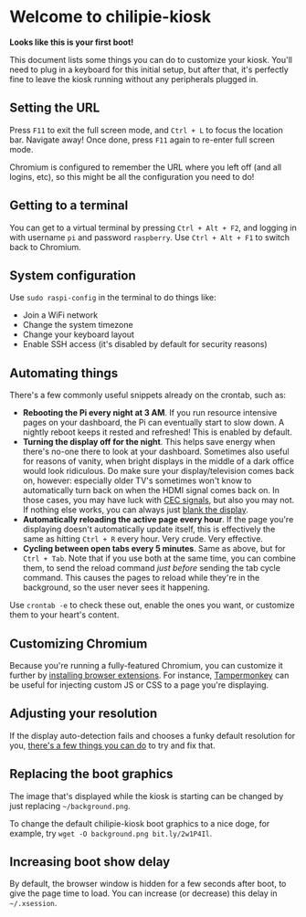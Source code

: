 # Welcome to chilipie-kiosk

**Looks like this is your first boot!**

This document lists some things you can do to customize your kiosk. You'll need to plug in a keyboard for this initial setup, but after that, it's perfectly fine to leave the kiosk running without any peripherals plugged in.

## Setting the URL

Press `F11` to exit the full screen mode, and `Ctrl + L` to focus the location bar. Navigate away! Once done, press `F11` again to re-enter full screen mode.

Chromium is configured to remember the URL where you left off (and all logins, etc), so this might be all the configuration you need to do!

## Getting to a terminal

You can get to a virtual terminal by pressing `Ctrl + Alt + F2`, and logging in with username `pi` and password `raspberry`. Use `Ctrl + Alt + F1` to switch back to Chromium.

## System configuration

Use `sudo raspi-config` in the terminal to do things like:

* Join a WiFi network
* Change the system timezone
* Change your keyboard layout
* Enable SSH access (it's disabled by default for security reasons)

## Automating things

There's a few commonly useful snippets already on the crontab, such as:

* **Rebooting the Pi every night at 3 AM**. If you run resource intensive pages on your dashboard, the Pi can eventually start to slow down. A nightly reboot keeps it rested and refreshed! This is enabled by default.
* **Turning the display off for the night**. This helps save energy when there's no-one there to look at your dashboard. Sometimes also useful for reasons of vanity, when bright displays in the middle of a dark office would look ridiculous. Do make sure your display/television comes back on, however: especially older TV's sometimes won't know to automatically turn back on when the HDMI signal comes back on. In those cases, you may have luck with [CEC signals](https://timleland.com/raspberry-pi-turn-tv-onoff-cec/), but also you may not. If nothing else works, you can always just [blank the display](https://askubuntu.com/a/7299).
* **Automatically reloading the active page every hour**. If the page you're displaying doesn't automatically update itself, this is effectively the same as hitting `Ctrl + R` every hour. Very crude. Very effective.
* **Cycling between open tabs every 5 minutes**. Same as above, but for `Ctrl + Tab`. Note that if you use both at the same time, you can combine them, to send the reload command *just before* sending the tab cycle command. This causes the pages to reload while they're in the background, so the user never sees it happening.

Use `crontab -e` to check these out, enable the ones you want, or customize them to your heart's content.

## Customizing Chromium

Because you're running a fully-featured Chromium, you can customize it further by [installing browser extensions](https://chrome.google.com/webstore/category/extensions). For instance, [Tampermonkey](https://chrome.google.com/webstore/detail/tampermonkey/dhdgffkkebhmkfjojejmpbldmpobfkfo) can be useful for injecting custom JS or CSS to a page you're displaying.

## Adjusting your resolution

If the display auto-detection fails and chooses a funky default resolution for you, [there's a few things you can do](https://www.opentechguides.com/how-to/article/raspberry-pi/28/raspi-display-setting.html) to try and fix that.

## Replacing the boot graphics

The image that's displayed while the kiosk is starting can be changed by just replacing `~/background.png`.

To change the default chilipie-kiosk boot graphics to a nice doge, for example, try `wget -O background.png bit.ly/2w1P4Il`.

## Increasing boot show delay

By default, the browser window is hidden for a few seconds after boot, to give the page time to load. You can increase (or decrease) this delay in `~/.xsession`.
